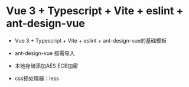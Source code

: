 # Vue 3 + Typescript + Vite + eslint + ant-design-vue

* Vue 3 + Typescript + Vite + eslint + ant-design-vue的基础模板

* ant-design-vue 按需导入

* 本地存储添加AES ECB加密

* css预处理器：less

